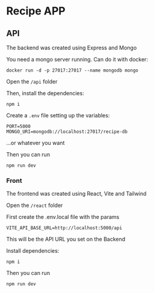 # Recipe APP

## API
The backend was created using Express and Mongo

You need a mongo server running. Can do it with docker:
```
docker run -d -p 27017:27017 --name mongodb mongo
```

Open the `/api` folder


Then, install the dependencies:
```
npm i
```

Create a `.env` file setting up the variables:
```
PORT=5000
MONGO_URI=mongodb://localhost:27017/recipe-db
```

...or whatever you want

Then you can run
```
npm run dev
```

### Front
The frontend was created using React, Vite and Tailwind

Open the `/react` folder


First create the .env.local file with the params
```
VITE_API_BASE_URL=http://localhost:5000/api
```

This will be the API URL you set on the Backend

Install dependencies:
```
npm i
```

Then you can run
```
npm run dev
```


